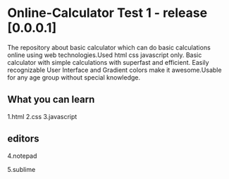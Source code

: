 # Online-Calculator Test 1 - release [0.0.0.1]

The repository about basic calculator which can do basic calculations online using web technologies.Used html css javascript only. 
Basic calculator with simple calculations with superfast and efficient.
Easily recognizable User Interface and Gradient colors make it awesome.Usable for any age group without special knowledge.

## What you can learn
1.html
2.css
3.javascript

## editors
4.notepad

5.sublime
 
 
